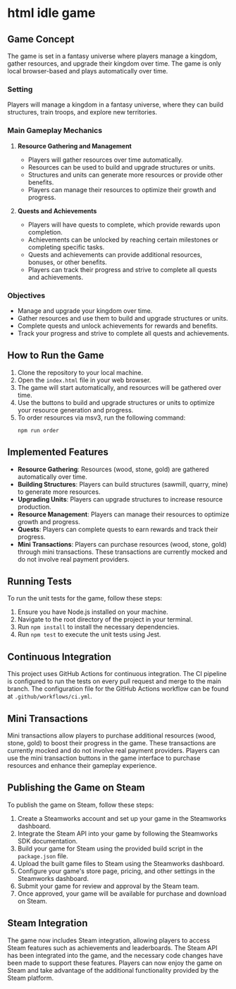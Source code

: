 # html idle game

## Game Concept

The game is set in a fantasy universe where players manage a kingdom, gather resources, and upgrade their kingdom over time. The game is only local browser-based and plays automatically over time.

### Setting

Players will manage a kingdom in a fantasy universe, where they can build structures, train troops, and explore new territories.

### Main Gameplay Mechanics

1. **Resource Gathering and Management**
   - Players will gather resources over time automatically.
   - Resources can be used to build and upgrade structures or units.
   - Structures and units can generate more resources or provide other benefits.
   - Players can manage their resources to optimize their growth and progress.

2. **Quests and Achievements**
   - Players will have quests to complete, which provide rewards upon completion.
   - Achievements can be unlocked by reaching certain milestones or completing specific tasks.
   - Quests and achievements can provide additional resources, bonuses, or other benefits.
   - Players can track their progress and strive to complete all quests and achievements.

### Objectives

- Manage and upgrade your kingdom over time.
- Gather resources and use them to build and upgrade structures or units.
- Complete quests and unlock achievements for rewards and benefits.
- Track your progress and strive to complete all quests and achievements.

## How to Run the Game

1. Clone the repository to your local machine.
2. Open the `index.html` file in your web browser.
3. The game will start automatically, and resources will be gathered over time.
4. Use the buttons to build and upgrade structures or units to optimize your resource generation and progress.
5. To order resources via msv3, run the following command:
   ```
   npm run order
   ```

## Implemented Features

- **Resource Gathering**: Resources (wood, stone, gold) are gathered automatically over time.
- **Building Structures**: Players can build structures (sawmill, quarry, mine) to generate more resources.
- **Upgrading Units**: Players can upgrade structures to increase resource production.
- **Resource Management**: Players can manage their resources to optimize growth and progress.
- **Quests**: Players can complete quests to earn rewards and track their progress.
- **Mini Transactions**: Players can purchase resources (wood, stone, gold) through mini transactions. These transactions are currently mocked and do not involve real payment providers.

## Running Tests

To run the unit tests for the game, follow these steps:

1. Ensure you have Node.js installed on your machine.
2. Navigate to the root directory of the project in your terminal.
3. Run `npm install` to install the necessary dependencies.
4. Run `npm test` to execute the unit tests using Jest.

## Continuous Integration

This project uses GitHub Actions for continuous integration. The CI pipeline is configured to run the tests on every pull request and merge to the main branch. The configuration file for the GitHub Actions workflow can be found at `.github/workflows/ci.yml`.

## Mini Transactions

Mini transactions allow players to purchase additional resources (wood, stone, gold) to boost their progress in the game. These transactions are currently mocked and do not involve real payment providers. Players can use the mini transaction buttons in the game interface to purchase resources and enhance their gameplay experience.

## Publishing the Game on Steam

To publish the game on Steam, follow these steps:

1. Create a Steamworks account and set up your game in the Steamworks dashboard.
2. Integrate the Steam API into your game by following the Steamworks SDK documentation.
3. Build your game for Steam using the provided build script in the `package.json` file.
4. Upload the built game files to Steam using the Steamworks dashboard.
5. Configure your game's store page, pricing, and other settings in the Steamworks dashboard.
6. Submit your game for review and approval by the Steam team.
7. Once approved, your game will be available for purchase and download on Steam.

## Steam Integration

The game now includes Steam integration, allowing players to access Steam features such as achievements and leaderboards. The Steam API has been integrated into the game, and the necessary code changes have been made to support these features. Players can now enjoy the game on Steam and take advantage of the additional functionality provided by the Steam platform.
